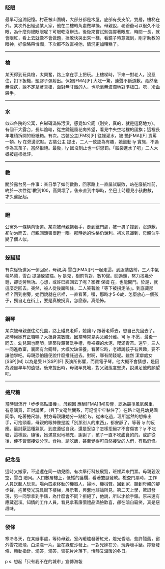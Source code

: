 ### 眨眼
最早可追溯記憶。村莊被山圍繞，大部分都是木屋，底部有長支架，雙層，樓梯在外。某次外出經過某人家，他在二樓轉角處做早操。母親說，老爺爺可以很久不眨眼，為什麼你總眨眼呢？可眼乾沒辦法。後後來嘗試勉強撐著眼皮，時間一長，就會眼紅，看上去就像不會做題，挫敗快哭出來一樣，看鏡子時意識到，剛才助教的眼神，好像略帶憐憫，下次都不敢直視他，情況更加糟糕了。

---
### 槍
某天得到玩具槍，太興奮，路上拿在手上把玩。上樓梯時，下來一對老人，沒忍住，扣下扳機，塑膠子彈射出。保姆[FMA][F] 大吃一驚，連聲不斷道歉。竟然毫無愧疚，說不定拿著真槍，面對無寸鐵的人，也能毫無波瀾地對準槍口。嗯，冷血殺手。

---
### 水
似四各院的公寓，白磁磚滿佈污漬，感覺如公廁（別笑，真的，就是這窮地方）。有個不大露台，長年陰暗，從生鏽鐵窗花向外望，看見中央空地裡的國旗；這裡長年堆積拆開的廢紙箱。有次。古裝公主[FMS][F] 往裡灌水，被 艷[FMA][F] 責罵一頓。ly 在旁邊沉默。古裝公主 提出，二人一致認為有趣，她鼓動 ly 實施，不過作為乖孩子，當然拒絕。最後，ly 因沒制止也一併懲罰。「腦袋進水了吧」二人大概被這樣批評。

---
### 數
關於露台另一件事：某日學了如何數數，回家路上一直屡試屡敗，站在廢紙堆前，終於一次性從1數到100，高興壞了。後來直到中學時，坐巴士時聽見小孩數數，才久違記起。

---
### 瞪
公寓外一條橫向街道。某次被母親拖著手，走到鐵門處，被一男子撞到，沒道歉，卻匆匆而去，母親回頭狠很瞪一眼。那時她的性格仍銳利。初次意識到，母親似乎變了個人似。

---
### 躲貓貓
有次從街道另一側回家，母親,與 雪白[FMA][F]一起走這，到服裝店前，三人中氣氛熱鬧，雪白 提議躲貓貓。ly 是鬼，樹前背對，數10聲。回過頭，努力找幾分鍾，卻徒勞無功。心想，或許已經回去了呢？家裡 保姆 在，也能開門。於是，就這麼走回去。突然，被人從後面叫住，二人笑著說「等下被拐走咯」。到底藏那裡？回到樹旁，她們說就在店裡，一直看著。嘿，那時才5-6歲，怎麼放心一個孩子，獨自走在街上，要是真被拐賣，怎麼辦。真恐怖。

---
### 鋼琴
某次被母親送往幼兒園，路上碰見老師，她讓 ly 跟著老師去，想自己先回去了。那時候她有正職嗎？大抵身兼數職，因當時常見與父親分離。可 ly 不愿，最後一同去。幼兒園也簡陋，建築後藏著洗手槽，赤裸裸的水泥，爬滿青苔。還早，三人一同進教室，裏面有台鋼琴，大概欠缺保養。看著它時，老師說孩子有興趣，要不讓他學吧。母親恐怕隨便說什麼推託過去。對啊，哪有閒錢呢。雖然 潔癖處女[SSP][M] 以為是受 H[SSP][F] 表演所影響，而買電子琴。他大概不會猜想，是因為源自早年的遺憾。後來提出時，母親罕見地，對父親態度堅決，說滿足他的願望吧。

---
### 捲尺糖
當時很流行「步步高點讀機」，母親因 應酬[FMA][M]影響，認為競爭風氣嚴重，有意購買，正討論著。（與下文毫無關系，可記憶牢牢黏住了）在路上碰見幼兒園同學，吃著捲尺糖。對方母親讓她分一點給 ly。從未吃過，理所當然的想伸出手，可抬頭看，母親的眼神像是說「別那別人的東西」，都安靜了，等著 ly 的反應。最討厭這種氣氛，到底遵從自我，還是妥協？怎樣拒絕才不會傷害？ly 不吃糖，這樣說，隨後，她滿意似地補充，謝謝了，孩子一直不吃甜食的的。或許從後，便不習慣接受分享。食物、請吃飯，甚至覺得可自然接受的人們，有點奇怪。

---
### 紀念品
這時又搬家，不過還在同一幼兒園。有次舉行科技展覽，班裡弄來門票。母親親沒空，雪白 陪同。入口數層樓上，低矮的護欄，看著雙腿發軟。檢查門票時，工作人員送超人玩具。場內四處移動的機器人，掃地、機械臂。回到家，聽到母親的腳步聲，抱著發光玩具衝下樓梯，展示著，興奮地談論所見。第二天上學，驚訝發現，另一同學拿到手錶，為什麼會不同？拒絕了，他說，所以才給手錶。原來還有應藏選項。知情的工作人員，看見拿著廉價禮品滿臉歡喜，卻在暗自竊笑，真是惡趣味。

---
### 發條
寒冷冬天，在某辦事處，等待母親。室內暖爐發著紅光，燈光昏暗，些許殘舊，窗外雪花紛飛，白濛濛一片。坐在綠皮沙發上，一對兄妹在旁，玩弄壞手錶。擰緊發條，轉動指針。滴答，滴答，雪花片片落下，恬靜又溫暖的冬日。

p s. 想起「只有我不在的城市」宣傳海報
